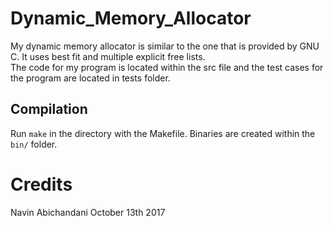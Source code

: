 # Dynamic_Memory_Allocator

My dynamic memory allocator is similar to the one that is provided by GNU C.  It uses best fit and multiple explicit free lists.  
The code for my program is located within the src file and the test cases for the program are located in tests folder.

## Compilation

Run `make` in the directory with the Makefile.  Binaries are created within the `bin/` folder.

# Credits

Navin Abichandani  October 13th 2017

